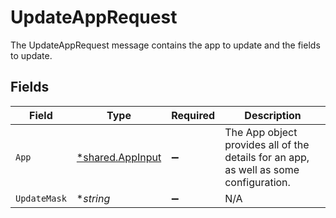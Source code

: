 # UpdateAppRequest

The UpdateAppRequest message contains the app to update and the fields to update.


## Fields

| Field                                                                                 | Type                                                                                  | Required                                                                              | Description                                                                           |
| ------------------------------------------------------------------------------------- | ------------------------------------------------------------------------------------- | ------------------------------------------------------------------------------------- | ------------------------------------------------------------------------------------- |
| `App`                                                                                 | [*shared.AppInput](../../models/shared/appinput.md)                                   | :heavy_minus_sign:                                                                    | The App object provides all of the details for an app, as well as some configuration. |
| `UpdateMask`                                                                          | **string*                                                                             | :heavy_minus_sign:                                                                    | N/A                                                                                   |